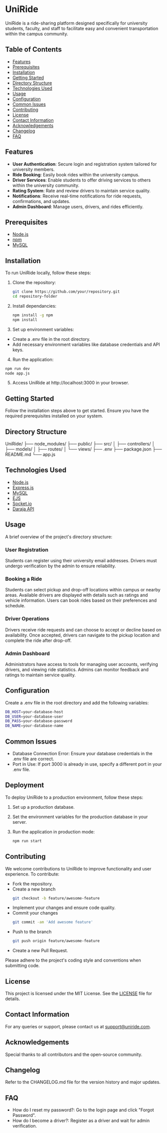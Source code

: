 # UniRide

UniRide is a ride-sharing platform designed specifically for university students, faculty, and staff to facilitate easy and convenient transportation within the campus community.

## Table of Contents

- [Features](Features)
- [Prerequisites](Prerequisites)
- [Installation](Installation)
- [Getting Started](GettingStarted)
- [Directory Structure](DirectoryStructure)
- [Technologies Used](TechnologiesUsed)
- [Usage](Usage)
- [Configuration](Configuration)
- [Common Issues](CommonIssues)
- [Contributing](Contributing)
- [License](License)
- [Contact Information](ContactInformation)
- [Acknowledgements](Acknowledgements)
- [Changelog](Changelog)
- [FAQ](FAQ)

## Features

- **User Authentication**: Secure login and registration system tailored for university members.
- **Ride Booking**: Easily book rides within the university campus.
- **Driver Services**: Enable students to offer driving services to others within the university community.
- **Rating System**: Rate and review drivers to maintain service quality.
- **Notifications**: Receive real-time notifications for ride requests, confirmations, and updates.
- **Admin Dashboard**: Manage users, drivers, and rides efficiently.
  
## Prerequisites
- [Node.js](https://nodejs.org/en/download/package-manager/current)
- [npm](https://docs.npmjs.com/cli/v10/commands/npm-install)
- [MySQL](https://www.mysql.com/)
  
## Installation

To run UniRide locally, follow these steps:

1. Clone the repository:

   ```bash
   git clone https://github.com/your/repository.git
   cd repository-folder
   ```

2. Install dependancies:

   ```bash
   npm install -g npm
   npm install
   ```

3. Set up environment variables:

- Create a .env file in the root directory.
- Add necessary environment variables like database credentials and API keys.
  
4. Run the application:

  ```bash
  npm run dev
  node app.js
  ```
5. Access UniRide at http://localhost:3000 in your browser.

## Getting Started

Follow the installation steps above to get started. Ensure you have the required prerequisites installed on your system.

## Directory Structure

UniRide/
├── node_modules/
├── public/
├── src/
│   ├── controllers/
│   ├── models/
│   ├── routes/
│   └── views/
├── .env
├── package.json
├── README.md
└── app.js

## Technologies Used

- [Node.js](https://nodejs.org/en/download/package-manager/current)
- [Express.js](https://expressjs.com/en/starter/installing.html)
- [MySQL](https://www.mysql.com/)
- [EJS](https://ejs.co/)
- [Socket.io](https://socket.io/get-started/chat)
- [Daraja API](https://developer.safaricom.co.ke/APIs)
  
## Usage
A brief overview of the project's directory structure:

### User Registration
Students can register using their university email addresses.
Drivers must undergo verification by the admin to ensure reliability.

### Booking a Ride
Students can select pickup and drop-off locations within campus or nearby areas.
Available drivers are displayed with details such as ratings and vehicle information.
Users can book rides based on their preferences and schedule.

### Driver Operations
Drivers receive ride requests and can choose to accept or decline based on availability.
Once accepted, drivers can navigate to the pickup location and complete the ride after drop-off.

### Admin Dashboard
Administrators have access to tools for managing user accounts, verifying drivers, and viewing ride statistics.
Admins can monitor feedback and ratings to maintain service quality.

## Configuration
Create a .env file in the root directory and add the following variables:

```bash
DB_HOST=your-database-host
DB_USER=your-database-user
DB_PASS=your-database-password
DB_NAME=your-database-name
```

## Common Issues
- Database Connection Error: Ensure your database credentials in the .env file are correct.
- Port in Use: If port 3000 is already in use, specify a different port in your .env file.

## Deployment
To deploy UniRide to a production environment, follow these steps:

1. Set up a production database.
2. Set the environment variables for the production database in your server.
3. Run the application in production mode:
   
   ```bash
   npm run start
   ```
   
## Contributing
We welcome contributions to UniRide to improve functionality and user experience. To contribute:

- Fork the repository.
- Create a new branch
  ```bash
  git checkout -b feature/awesome-feature
  ```
- Implement your changes and ensure code quality.
- Commit your changes
    ```bash
    git commit -am 'Add awesome feature'
    ```
- Push to the branch
    ```bash
    git push origin feature/awesome-feature
    ```
- Create a new Pull Request.

Please adhere to the project's coding style and conventions when submitting code.

## License
This project is licensed under the MIT License. See the [LICENSE](https://opensource.org/license/mit) file for details.

## Contact Information
For any queries or support, please contact us at support@uniride.com.

## Acknowledgements
Special thanks to all contributors and the open-source community.

## Changelog
Refer to the CHANGELOG.md file for the version history and major updates.

## FAQ
- How do I reset my password?: Go to the login page and click "Forgot Password".
- How do I become a driver?: Register as a driver and wait for admin verification.
